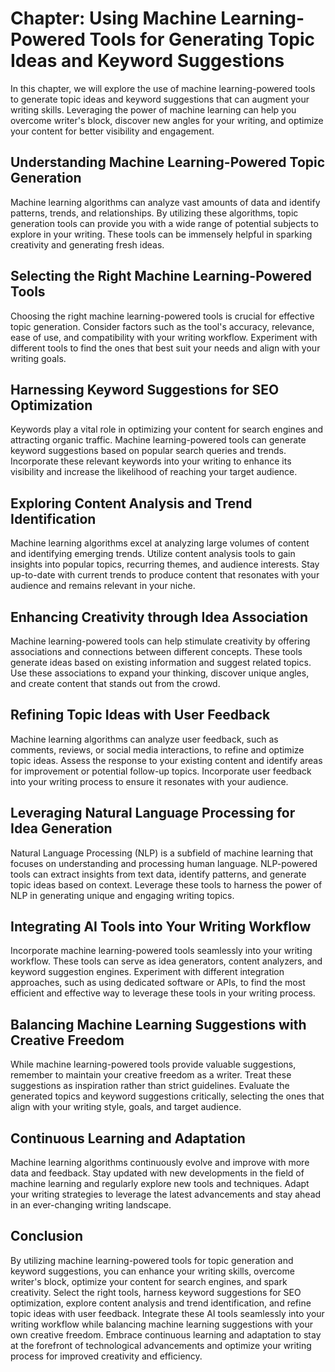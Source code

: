 Chapter: Using Machine Learning-Powered Tools for Generating Topic Ideas and Keyword Suggestions
================================================================================================

In this chapter, we will explore the use of machine learning-powered tools to generate topic ideas and keyword suggestions that can augment your writing skills. Leveraging the power of machine learning can help you overcome writer's block, discover new angles for your writing, and optimize your content for better visibility and engagement.

Understanding Machine Learning-Powered Topic Generation
-------------------------------------------------------

Machine learning algorithms can analyze vast amounts of data and identify patterns, trends, and relationships. By utilizing these algorithms, topic generation tools can provide you with a wide range of potential subjects to explore in your writing. These tools can be immensely helpful in sparking creativity and generating fresh ideas.

Selecting the Right Machine Learning-Powered Tools
--------------------------------------------------

Choosing the right machine learning-powered tools is crucial for effective topic generation. Consider factors such as the tool's accuracy, relevance, ease of use, and compatibility with your writing workflow. Experiment with different tools to find the ones that best suit your needs and align with your writing goals.

Harnessing Keyword Suggestions for SEO Optimization
---------------------------------------------------

Keywords play a vital role in optimizing your content for search engines and attracting organic traffic. Machine learning-powered tools can generate keyword suggestions based on popular search queries and trends. Incorporate these relevant keywords into your writing to enhance its visibility and increase the likelihood of reaching your target audience.

Exploring Content Analysis and Trend Identification
---------------------------------------------------

Machine learning algorithms excel at analyzing large volumes of content and identifying emerging trends. Utilize content analysis tools to gain insights into popular topics, recurring themes, and audience interests. Stay up-to-date with current trends to produce content that resonates with your audience and remains relevant in your niche.

Enhancing Creativity through Idea Association
---------------------------------------------

Machine learning-powered tools can help stimulate creativity by offering associations and connections between different concepts. These tools generate ideas based on existing information and suggest related topics. Use these associations to expand your thinking, discover unique angles, and create content that stands out from the crowd.

Refining Topic Ideas with User Feedback
---------------------------------------

Machine learning algorithms can analyze user feedback, such as comments, reviews, or social media interactions, to refine and optimize topic ideas. Assess the response to your existing content and identify areas for improvement or potential follow-up topics. Incorporate user feedback into your writing process to ensure it resonates with your audience.

Leveraging Natural Language Processing for Idea Generation
----------------------------------------------------------

Natural Language Processing (NLP) is a subfield of machine learning that focuses on understanding and processing human language. NLP-powered tools can extract insights from text data, identify patterns, and generate topic ideas based on context. Leverage these tools to harness the power of NLP in generating unique and engaging writing topics.

Integrating AI Tools into Your Writing Workflow
-----------------------------------------------

Incorporate machine learning-powered tools seamlessly into your writing workflow. These tools can serve as idea generators, content analyzers, and keyword suggestion engines. Experiment with different integration approaches, such as using dedicated software or APIs, to find the most efficient and effective way to leverage these tools in your writing process.

Balancing Machine Learning Suggestions with Creative Freedom
------------------------------------------------------------

While machine learning-powered tools provide valuable suggestions, remember to maintain your creative freedom as a writer. Treat these suggestions as inspiration rather than strict guidelines. Evaluate the generated topics and keyword suggestions critically, selecting the ones that align with your writing style, goals, and target audience.

Continuous Learning and Adaptation
----------------------------------

Machine learning algorithms continuously evolve and improve with more data and feedback. Stay updated with new developments in the field of machine learning and regularly explore new tools and techniques. Adapt your writing strategies to leverage the latest advancements and stay ahead in an ever-changing writing landscape.

Conclusion
----------

By utilizing machine learning-powered tools for topic generation and keyword suggestions, you can enhance your writing skills, overcome writer's block, optimize your content for search engines, and spark creativity. Select the right tools, harness keyword suggestions for SEO optimization, explore content analysis and trend identification, and refine topic ideas with user feedback. Integrate these AI tools seamlessly into your writing workflow while balancing machine learning suggestions with your own creative freedom. Embrace continuous learning and adaptation to stay at the forefront of technological advancements and optimize your writing process for improved creativity and efficiency.
